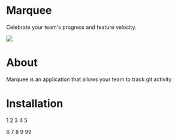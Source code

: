 # Marquee
Celebrate your team's progress and feature velocity.

![](http://www.giphy.com/gifs/3o6YggPvDf5A5XpYGs)

# About
Marquee is an application that allows your team to track git activity

# Installation
1
2
3
4
5

6
7
8
9
99





